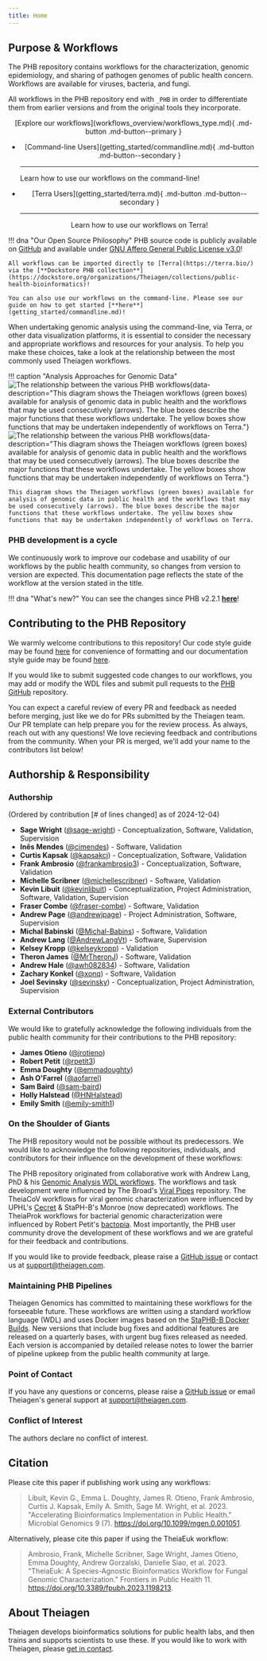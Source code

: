 ```yaml
---
title: Home
---
```


## Purpose & Workflows

The PHB repository contains workflows for the characterization, genomic epidemiology, and sharing of pathogen genomes of public health concern. Workflows are available for viruses, bacteria, and fungi.

All workflows in the PHB repository end with `_PHB` in order to differentiate them from earlier versions and from the original tools they incorporate.

<center>[Explore our workflows](workflows_overview/workflows_type.md){ .md-button .md-button--primary }</center>

<div class="grid cards " markdown>

-   <center>[Command-line Users](getting_started/commandline.md){ .md-button .md-button--secondary }</center>

    ---

    Learn how to use our workflows on the command-line!

-   <center>[Terra Users](getting_started/terra.md){ .md-button .md-button--secondary }</centered>

    ---

    Learn how to use our workflows on Terra!

</div>

!!! dna "Our Open Source Philosophy"
    PHB source code is publicly available on [GitHub](https://github.com/theiagen/public_health_bioinformatics) and available under [GNU Affero General Public License v3.0](https://github.com/theiagen/public_health_bioinformatics/blob/main/LICENSE)!

    All workflows can be imported directly to [Terra](https://terra.bio/) via the [**Dockstore PHB collection**](https://dockstore.org/organizations/Theiagen/collections/public-health-bioinformatics)! 
    
    You can also use our workflows on the command-line. Please see our guide on how to get started [**here**](getting_started/commandline.md)!

When undertaking genomic analysis using the command-line, via Terra, or other data visualization platforms, it is essential to consider the necessary and appropriate workflows and resources for your analysis. To help you make these choices, take a look at the relationship between the most commonly used Theiagen workflows.

!!! caption "Analysis Approaches for Genomic Data"
    ![The relationship between the various PHB workflows](assets/figures/Workflow_Relationships.png#only-light){data-description="This diagram shows the Theiagen workflows (green boxes) available for analysis of genomic data in public health and the workflows that may be used consecutively (arrows). The blue boxes describe the major functions that these workflows undertake. The yellow boxes show functions that may be undertaken independently of workflows on Terra."}
    ![The relationship between the various PHB workflows](assets/figures/Workflow_Relationships_dark.png#only-dark){data-description="This diagram shows the Theiagen workflows (green boxes) available for analysis of genomic data in public health and the workflows that may be used consecutively (arrows). The blue boxes describe the major functions that these workflows undertake. The yellow boxes show functions that may be undertaken independently of workflows on Terra."}

    This diagram shows the Theiagen workflows (green boxes) available for analysis of genomic data in public health and the workflows that may be used consecutively (arrows). The blue boxes describe the major functions that these workflows undertake. The yellow boxes show functions that may be undertaken independently of workflows on Terra.

### PHB development is a cycle

We continuously work to improve our codebase and usability of our workflows by the public health community, so changes from version to version are expected.  This documentation page reflects the state of the workflow at the version stated in the title.

!!! dna "What's new?"
    You can see the changes since PHB v2.2.1 [**here**](https://theiagen.notion.site/public-health-bioinformatics-v2-3-0-minor-release-notes?pvs=4)!

## Contributing to the PHB Repository

We warmly welcome contributions to this repository! Our code style guide may be found [here](contributing/code_contribution.md) for convenience of formatting and our documentation style guide may be found [here](contributing/doc_contribution.md).

If you would like to submit suggested code changes to our workflows, you may add or modify the WDL files and submit pull requests to the [PHB GitHub](https://github.com/theiagen/public_health_bioinformatics) repository.

You can expect a careful review of every PR and feedback as needed before merging, just like we do for PRs submitted by the Theiagen team. Our PR template can help prepare you for the review process. As always, reach out with any questions! We love recieving feedback and contributions from the community. When your PR is merged, we'll add your name to the contributors list below!

## Authorship & Responsibility

### Authorship

(Ordered by contribution [# of lines changed] as of 2024-12-04)

- **Sage Wright** ([@sage-wright](https://github.com/sage-wright)) - Conceptualization, Software, Validation, Supervision
- **Inês Mendes** ([@cimendes](https://github.com/cimendes)) - Software, Validation
- **Curtis Kapsak** ([@kapsakcj](https://github.com/kapsakcj)) - Conceptualization, Software, Validation
- **Frank Ambrosio** ([@frankambrosio3](https://github.com/frankambrosio3)) - Conceptualization, Software, Validation
- **Michelle Scribner** ([@michellescribner](https://github.com/michellescribner)) - Software, Validation
- **Kevin Libuit** ([@kevinlibuit](https://github.com/kevinlibuit)) - Conceptualization, Project Administration, Software, Validation, Supervision
- **Fraser Combe** ([@fraser-combe](https://github.com/fraser-combe)) - Software, Validation
- **Andrew Page** ([@andrewjpage](https://github.com/andrewjpage)) - Project Administration, Software, Supervision
- **Michal Babinski** ([@Michal-Babins](https://github.com/Michal-Babins)) - Software, Validation
- **Andrew Lang** ([@AndrewLangVt](https://github.com/AndrewLangVt)) - Software, Supervision
- **Kelsey Kropp** ([@kelseykropp](https://github.com/kelseykropp)) - Validation
- **Theron James** ([@MrTheronJ](https://github.com/MrTheronJ)) - Software, Validation
- **Andrew Hale** ([@awh082834](https://github.com/awh082834)) - Software, Validation
- **Zachary Konkel** ([@xonq](https://github.com/xonq)) - Software, Validation
- **Joel Sevinsky** ([@sevinsky](https://github.com/sevinsky)) - Conceptualization, Project Administration, Supervision

### External Contributors

We would like to gratefully acknowledge the following individuals from the public health community for their contributions to the PHB repository:

- **James Otieno** ([@jrotieno](https://github.com/jrotieno))
- **Robert Petit** ([@rpetit3](https://github.com/rpetit3))
- **Emma Doughty** ([@emmadoughty](https://github.com/emmadoughty))
- **Ash O'Farrel** ([@aofarrel](https://github.com/aofarrel))
- **Sam Baird** ([@sam-baird](https://github.com/sam-baird))
- **Holly Halstead** ([@HNHalstead](https://github.com/HNHalstead))
- **Emily Smith** ([@emily-smith1](https://github.com/emily-smith1))

### On the Shoulder of Giants

The PHB repository would not be possible without its predecessors. We would like to acknowledge the following repositories, individuals, and contributors for their influence on the development of these workflows:

The PHB repository originated from collaborative work with Andrew Lang, PhD & his [Genomic Analysis WDL workflows](https://github.com/AndrewLangvt/genomic_analyses). The workflows and task development were influenced by The Broad's [Viral Pipes](https://github.com/broadinstitute/viral-pipelines) repository. The TheiaCoV workflows for viral genomic characterization were influenced by UPHL's [Cecret](https://github.com/UPHL-BioNGS/Cecret) & StaPH-B's Monroe (now deprecated) workflows. The TheiaProk workflows for bacterial genomic characterization were influenced by Robert Petit's [bactopia](https://github.com/bactopia/bactopia). Most importantly, the PHB user community drove the development of these workflows and we are grateful for their feedback and contributions.

If you would like to provide feedback, please raise a [GitHub issue](https://github.com/theiagen/public_health_bioinformatics/issues/new) or contact us at <support@theiagen.com>.

### Maintaining PHB Pipelines

Theiagen Genomics has committed to maintaining these workflows for the forseeable future. These workflows are written using a standard workflow language (WDL) and uses Docker images based on the [StaPHB-B Docker Builds](https://github.com/StaPH-B/docker-builds). New versions that include bug fixes and additional features are released on a quarterly bases, with urgent bug fixes released as needed. Each version is accompanied by detailed release notes to lower the barrier of pipeline upkeep from the public health community at large.

### Point of Contact

If you have any questions or concerns, please raise a [GitHub issue](https://github.com/theiagen/public_health_bioinformatics/issues/new) or email Theiagen's general support at <support@theiagen.com>.

### Conflict of Interest

The authors declare no conflict of interest.

## Citation

Please cite this paper if publishing work using any workflows:

> Libuit, Kevin G., Emma L. Doughty, James R. Otieno, Frank Ambrosio, Curtis J. Kapsak, Emily A. Smith, Sage M. Wright, et al. 2023. "Accelerating Bioinformatics Implementation in Public Health." Microbial Genomics 9 (7). <https://doi.org/10.1099/mgen.0.001051>.

Alternatively, please cite this paper if using the TheiaEuk workflow:

> Ambrosio, Frank, Michelle Scribner, Sage Wright, James Otieno, Emma Doughty, Andrew Gorzalski, Danielle Siao, et al. 2023. "TheiaEuk: A Species-Agnostic Bioinformatics Workflow for Fungal Genomic Characterization." Frontiers in Public Health 11. <https://doi.org/10.3389/fpubh.2023.1198213>.

## About Theiagen

Theiagen develops bioinformatics solutions for public health labs, and then trains and supports scientists to use these. If you would like to work with Theiagen, please [get in contact](https://theiagen.com/team-up-with-theiagen/).

